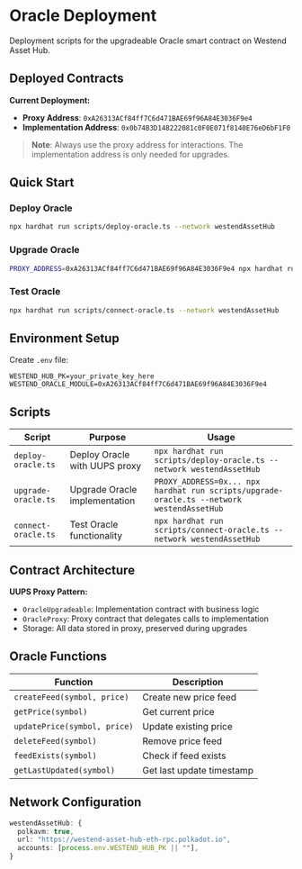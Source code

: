 # Oracle Deployment

Deployment scripts for the upgradeable Oracle smart contract on Westend Asset Hub.

## Deployed Contracts

**Current Deployment:**

- **Proxy Address**: `0xA26313ACf84ff7C6d471BAE69f96A84E3036F9e4`
- **Implementation Address**: `0x0b74B3D148222081c0F0E071f8140E76eD6bF1F0`

> **Note**: Always use the proxy address for interactions. The implementation address is only needed for upgrades.

## Quick Start

### Deploy Oracle

```bash
npx hardhat run scripts/deploy-oracle.ts --network westendAssetHub
```

### Upgrade Oracle

```bash
PROXY_ADDRESS=0xA26313ACf84ff7C6d471BAE69f96A84E3036F9e4 npx hardhat run scripts/upgrade-oracle.ts --network westendAssetHub
```

### Test Oracle

```bash
npx hardhat run scripts/connect-oracle.ts --network westendAssetHub
```

## Environment Setup

Create `.env` file:

```env
WESTEND_HUB_PK=your_private_key_here
WESTEND_ORACLE_MODULE=0xA26313ACf84ff7C6d471BAE69f96A84E3036F9e4
```

## Scripts

| Script              | Purpose                       | Usage                                                                                     |
| ------------------- | ----------------------------- | ----------------------------------------------------------------------------------------- |
| `deploy-oracle.ts`  | Deploy Oracle with UUPS proxy | `npx hardhat run scripts/deploy-oracle.ts --network westendAssetHub`                      |
| `upgrade-oracle.ts` | Upgrade Oracle implementation | `PROXY_ADDRESS=0x... npx hardhat run scripts/upgrade-oracle.ts --network westendAssetHub` |
| `connect-oracle.ts` | Test Oracle functionality     | `npx hardhat run scripts/connect-oracle.ts --network westendAssetHub`                     |

## Contract Architecture

**UUPS Proxy Pattern:**

- `OracleUpgradeable`: Implementation contract with business logic
- `OracleProxy`: Proxy contract that delegates calls to implementation
- Storage: All data stored in proxy, preserved during upgrades

## Oracle Functions

| Function                     | Description               |
| ---------------------------- | ------------------------- |
| `createFeed(symbol, price)`  | Create new price feed     |
| `getPrice(symbol)`           | Get current price         |
| `updatePrice(symbol, price)` | Update existing price     |
| `deleteFeed(symbol)`         | Remove price feed         |
| `feedExists(symbol)`         | Check if feed exists      |
| `getLastUpdated(symbol)`     | Get last update timestamp |

## Network Configuration

```typescript
westendAssetHub: {
  polkavm: true,
  url: "https://westend-asset-hub-eth-rpc.polkadot.io",
  accounts: [process.env.WESTEND_HUB_PK || ""],
}
```
